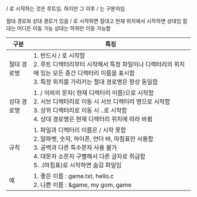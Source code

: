 / 로 시작하는 것은 루트임. 하지만 그 이후 / 는 구분자임

절대 경로와 상대 경로가 있음
/ 로 시작하면 절대고 현재 위치에서 시작하면 상대임
절대는 어디든 이동 가능 상대는 하위만 이동 가능함


| 구분     | 특징                                                                                                                                         |
| ------ | ------------------------------------------------------------------------------------------------------------------------------------------ |
| 절대 경로명 | 1. 반드시 / 로 시작함<br>2. 루트 디렉터리부터 시작해서 특정 파일이나 디렉터리의 위치에 있는 모든 중간 디렉터리 이름을 표시함<br>3. 특정 위치를 가리키는 절대 경로명은 항상 동일함                               |
| 상대 경로명 | 1. / 이외의 문자( 현재 디렉터리 이름)으로 시작함<br>2. 서브 디렉터리로 이동 시 서브 디렉터리 명으로 시작함<br>3. 상위 디렉터리로 이동 시 ..로 시작함<br>4. 상대 경로명은 현재 디렉터리 위치에 따라 바뀜             |
| 규칙     | 1. 파일과 디렉터리 이름은 / 시작 못함<br>2. 알파벳, 숫자, 하이픈, 언더 바, 마침표만 사용함<br>3. 공백과 다른 특수문자 사용 불가<br>4. 대문자 소문자 구별해서 다른 글자로 취급함<br>5. .(마침표)로 시작하면 숨김 파일임 |
| 예      | 1. 좋은 이름 : game.txt, hello.c<br>2. 나쁜 이름 : &game, my gom, game                                                                             |

